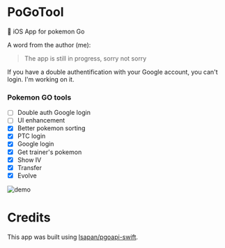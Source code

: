 # PoGoTool
:iphone: iOS App for pokemon Go

A word from the author (me):
> The app is still in progress, sorry not sorry

If you have a double authentification with your Google account, you can't login. I'm working on it.

### Pokemon GO tools
- [ ] Double auth Google login
- [ ] UI enhancement
- [x] Better pokemon sorting
- [x] PTC login
- [x] Google login
- [x] Get trainer's pokemon
- [x] Show IV
- [x] Transfer
- [x] Evolve

![demo](http://image.noelshack.com/fichiers/2016/32/1470662661-screen-shot-2016-08-08-at-14-57-29.png)

# Credits
This app was built using [lsapan/pgoapi-swift](https://github.com/lsapan/pgoapi-swift).
